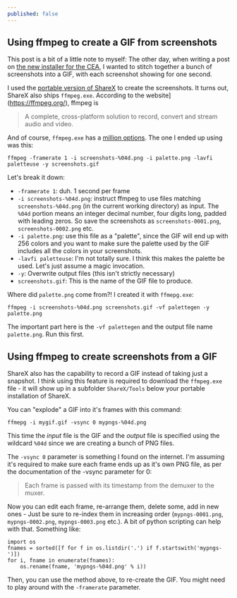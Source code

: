 ```yaml
---
published: false
---
```

## Using ffmpeg to create a GIF from screenshots

This post is a bit of a little note to myself: The other day, when writing a post on [the new installer for the CEA](https://daren-thomas.github.io/installing-cea-on-windows-part-1/), I wanted to stitch together a bunch of screenshots into a GIF, with each screenshot showing for one second.

I used the [portable version of ShareX](https://github.com/ShareX/ShareX/releases) to create the screenshots. It turns out, ShareX also ships `ffmpeg.exe`. According to the website](https://ffmpeg.org/), ffmpeg is

> A complete, cross-platform solution to record, convert and stream audio and video.

And of course, `ffmpeg.exe` has a [million options](https://ffmpeg.org/ffmpeg.html). The one I ended up using was this:

```
ffmpeg -framerate 1 -i screenshots-%04d.png -i palette.png -lavfi paletteuse -y screenshots.gif
```

Let's break it down:

- `-framerate 1`: duh. 1 second per frame
- `-i screenshots-%04d.png`: instruct ffmpeg to use files matching `screenshots-%04d.png` (in the current working directory) as input. The `%04d` portion means an integer decimal number, four digits long, padded with leading zeros. So save the screenshots as `screenshots-0001.png`, `screenshots-0002.png` etc.
- `-i palette.png`: use this file as a "palette", since the GIF will end up with 256 colors and you want to make sure the palette used by the GIF includes all the colors in your screenshots.
- `-lavfi paletteuse`: I'm not totally sure. I think this makes the palette be used. Let's just assume a magic invocation.
- `-y`: Overwrite output files (this isn't strictly necessary)
- `screenshots.gif`: This is the name of the GIF file to produce.

Where did `palette.png` come from?! I created it with `ffmepg.exe`:

```
ffmpeg -i screenshots-%04d.png screenshots.gif -vf palettegen -y palette.png
```

The important part here is the `-vf palettegen` and the output file name `palette.png`. Run this first.

## Using ffmpeg to create screenshots from a GIF

ShareX also has the capability to record a GIF instead of taking just a snapshot. I think using this feature is required to download the `ffmpeg.exe` file - it will show up in a subfolder `ShareX/Tools` below your portable installation of ShareX.

You can "explode" a GIF into it's frames with this command:

```
ffmepg -i mygif.gif -vsync 0 mypngs-%04d.png
```

This time the _input_ file is the GIF and the _output_ file is specified using the wildcard `%04d` since we are creating a bunch of PNG files.

The `-vsync 0` parameter is something I found on the internet. I'm assuming it's required to make sure each frame ends up as it's own PNG file, as per the documentation of the -vsync parameter for 0:

> Each frame is passed with its timestamp from the demuxer to the muxer.

Now you can edit each frame, re-arrange them, delete some, add in new ones - Just be sure to re-index them in increasing order (`mypngs-0001.png`, `mypngs-0002.png`, `mypngs-0003.png` etc.). A bit of python scripting can help with that. Something like:

```
import os
fnames = sorted([f for f in os.listdir('.') if f.startswith('mypngs-')])
for i, fname in enumerate(fnames):
    os.rename(fname, 'mypngs-%04d.png' % i))
```

Then, you can use the method above, to re-create the GIF. You might need to play around with the `-framerate` parameter.